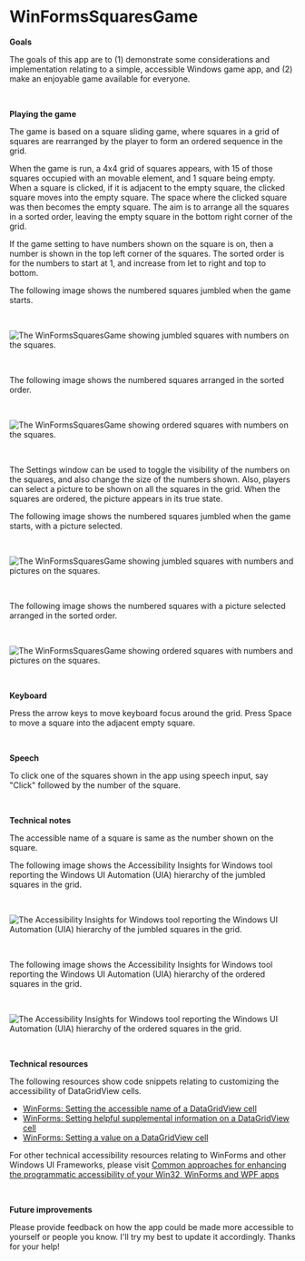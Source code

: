 # WinFormsSquaresGame

**Goals**

The goals of this app are to (1) demonstrate some considerations and implementation relating to a simple, accessible Windows game app, and (2) make an enjoyable game available for everyone.

&nbsp;

**Playing the game**

The game is based on a square sliding game, where squares in a grid of squares are rearranged by the player to form an ordered sequence in the grid.

When the game is run, a 4x4 grid of squares appears, with 15 of those squares occupied with an movable element, and 1 square being empty. When a square is clicked, if it is adjacent to the empty square, the clicked square moves into the empty square. The space where the clicked square was then becomes the empty square. The aim is to arrange all the squares in a sorted order, leaving the empty square in the bottom right corner of the grid.

If the game setting to have numbers shown on the square is on, then a number is shown in the top left corner of the squares. The sorted order is for the numbers to start at 1, and increase from let to right and top to bottom. 

The following image shows the numbered squares jumbled when the game starts.

&nbsp;

![The WinFormsSquaresGame showing jumbled squares with numbers on the squares.](Screenshots/NumbersJumbled.png)

&nbsp;

The following image shows the numbered squares arranged in the sorted order.

&nbsp;

![The WinFormsSquaresGame showing ordered squares with numbers on the squares.](Screenshots/NumbersOrdered.png)

&nbsp;

The Settings window can be used to toggle the visibility of the numbers on the squares, and also change the size of the numbers shown. Also, players can select a picture to be shown on all the squares in the grid. When the squares are ordered, the picture appears in its true state.

The following image shows the numbered squares jumbled when the game starts, with a picture selected.

&nbsp;

![The WinFormsSquaresGame showing jumbled squares with numbers and pictures on the squares.](Screenshots/PictureJumbled.png)

&nbsp;

The following image shows the numbered squares with a picture selected arranged in the sorted order.

&nbsp;

![The WinFormsSquaresGame showing ordered squares with numbers and pictures on the squares.](Screenshots/PictureOrdered.png)

&nbsp;

**Keyboard**

Press the arrow keys to move keyboard focus around the grid. Press Space to move a square into the adjacent empty square.

&nbsp;

**Speech**

To click one of the squares shown in the app using speech input, say "Click" followed by the number of the square.

&nbsp;

**Technical notes**

The accessible name of a square is same as the number shown on the square.

The following image shows the Accessibility Insights for Windows tool reporting the Windows UI Automation (UIA) hierarchy of the jumbled squares in the grid.

&nbsp;

![The Accessibility Insights for Windows tool reporting the Windows UI Automation (UIA) hierarchy of the jumbled squares in the grid.](Screenshots/PictureJumbledUIA.png)

&nbsp;

The following image shows the Accessibility Insights for Windows tool reporting the Windows UI Automation (UIA) hierarchy of the ordered squares in the grid.

&nbsp;

![The Accessibility Insights for Windows tool reporting the Windows UI Automation (UIA) hierarchy of the ordered squares in the grid.](Screenshots/PictureOrderedUIA.png)

&nbsp;

**Technical resources**

The following resources show code snippets relating to customizing the accessibility of DataGridView cells.
- [WinForms: Setting the accessible name of a DataGridView cell](https://docs.microsoft.com/en-us/accessibility-tools-docs/items/WinForms/DataItem_Name) 
- [WinForms: Setting helpful supplemental information on a DataGridView cell](https://docs.microsoft.com/en-us/accessibility-tools-docs/items/WinForms/DataItem_HelpText) 
- [WinForms: Setting a value on a DataGridView cell](https://docs.microsoft.com/en-us/accessibility-tools-docs/items/WinForms/DataItem_ValueValue) 

For other technical accessibility resources relating to WinForms and other Windows UI Frameworks, please visit 
[Common approaches for enhancing the programmatic accessibility of your Win32, WinForms and WPF apps](https://www.linkedin.com/pulse/common-approaches-enhancing-programmatic-your-win32-winforms-barker)

&nbsp;

**Future improvements**

Please provide feedback on how the app could be made more accessible to yourself or people you know. I'll try my best to update it accordingly. Thanks for your help!

